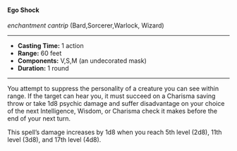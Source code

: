 #### Ego Shock
*enchantment cantrip* (Bard,Sorcerer,Warlock, Wizard)
___
- **Casting Time:** 1 action
- **Range:** 60 feet
- **Components:** V,S,M (an undecorated mask)
- **Duration:** 1 round
---
You attempt to suppress the personality of a creature you can see within range. If the target can hear you, it must succeed on a Charisma saving throw or take 1d8 psychic damage and suffer disadvantage on your choice of the next Intelligence, Wisdom, or Charisma check it makes before the end of your next turn.

This spell’s damage increases by 1d8 when you reach 5th level (2d8), 11th level (3d8), and 17th level (4d8).
